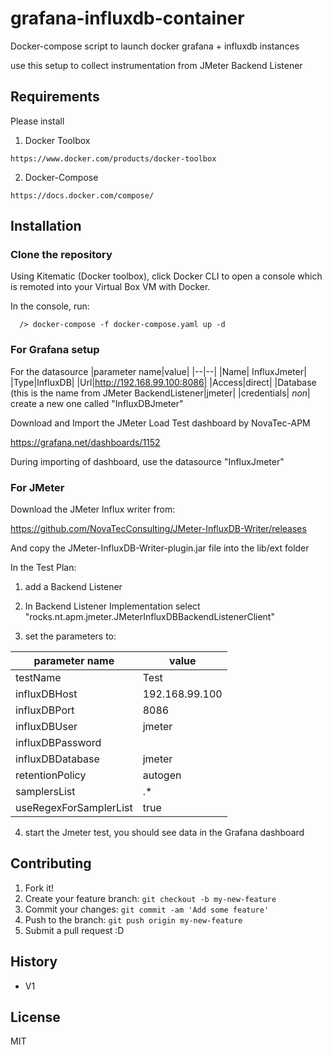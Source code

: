 # grafana-influxdb-container
Docker-compose script to launch docker grafana + influxdb instances

use this setup to collect instrumentation from JMeter Backend Listener

## Requirements
Please install

1) Docker Toolbox
```
https://www.docker.com/products/docker-toolbox
```
2) Docker-Compose
```
https://docs.docker.com/compose/
```

## Installation

### Clone the repository

Using Kitematic (Docker toolbox), click Docker CLI to open a console which is remoted into your Virtual Box VM with Docker.

In the console, run:
```
  /> docker-compose -f docker-compose.yaml up -d
```

### For Grafana setup

For the datasource
|parameter name|value|
|--|--|
|Name| InfluxJmeter|
|Type|InfluxDB|
|Url|http://192.168.99.100:8086|
|Access|direct|
|Database (this is the name from JMeter BackendListener|jmeter|
|credentials| *non*|
create a new one called "InfluxDBJmeter"



Download and Import the JMeter Load Test dashboard by NovaTec-APM

https://grafana.net/dashboards/1152

During importing of dashboard, use the datasource "InfluxJmeter"


### For JMeter
Download the JMeter Influx writer from:

https://github.com/NovaTecConsulting/JMeter-InfluxDB-Writer/releases

And copy the JMeter-InfluxDB-Writer-plugin.jar file into the lib/ext folder

In the Test Plan:
1) add a Backend Listener

2) In Backend Listener Implementation select "rocks.nt.apm.jmeter.JMeterInfluxDBBackendListenerClient"

3) set the parameters to:

|parameter name|value|
|--|--|
|testName|Test|
|influxDBHost|192.168.99.100|
|influxDBPort|8086|
|influxDBUser|jmeter|
|influxDBPassword||
|influxDBDatabase|jmeter|
|retentionPolicy|autogen|
|samplersList|.*|
|useRegexForSamplerList|true|

4) start the Jmeter test, you should see data in the Grafana dashboard

## Contributing
1. Fork it!
2. Create your feature branch: `git checkout -b my-new-feature`
3. Commit your changes: `git commit -am 'Add some feature'`
4. Push to the branch: `git push origin my-new-feature`
5. Submit a pull request :D

## History
- V1



## License
MIT